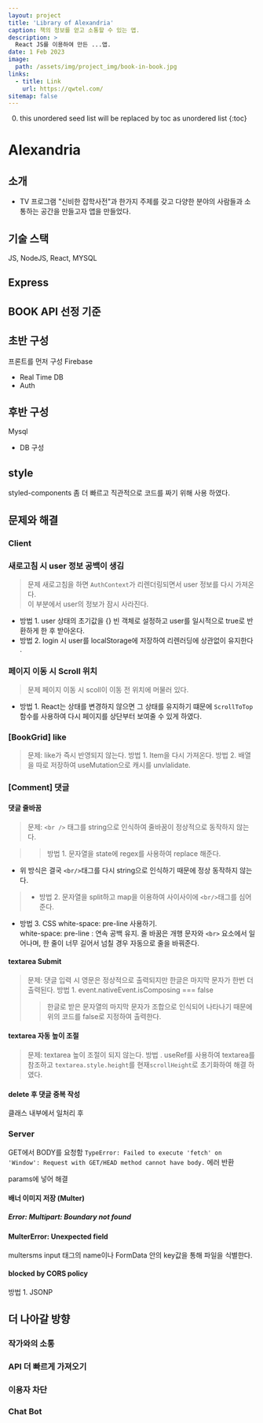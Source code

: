 ```yaml
---
layout: project
title: 'Library of Alexandria'
caption: 책의 정보를 얻고 소통할 수 있는 앱.
description: >
  React JS를 이용하여 만든 ...앱.
date: 1 Feb 2023
image: 
  path: /assets/img/project_img/book-in-book.jpg
links:
  - title: Link   
    url: https://qwtel.com/
sitemap: false
---
```


0. this unordered seed list will be replaced by toc as unordered list 
{:toc}

# Alexandria
## 소개
- TV 프로그램 "신비한 잡학사전"과 한가지 주제를 갖고 다양한 분야의 사람들과 소통하는 공간을 만들고자 앱을 만들었다.
## 기술 스택
JS, NodeJS, React, MYSQL

## Express

## BOOK API 선정 기준

## 초반 구성
프론트를 먼저 구성
Firebase
- Real Time DB
- Auth
## 후반 구성
Mysql
- DB 구성

## style
styled-components
좀 더 빠르고 직관적으로 코드를 짜기 위해 사용 하였다.

## 문제와 해결
### Client
### 새로고침 시 user 정보 공백이 생김
>문제 새로고침을 하면 `AuthContext`가 리렌더링되면서 user 정보를 다시 가져온다.<br>
이 부분에서 user의 정보가 잠시 사라진다.

- 방법 1. user 상태의 초기값을 {} 빈 객체로 설정하고 user를 일시적으로 true로 반환하게 한 후 받아온다.
- 방법 2. login 시 user를 localStorage에 저장하여 리렌러딩에 상관없이 유지한다 .
### 페이지 이동 시 Scroll 위치
> 문제 페이지 이동 시 scoll이 이동 전 위치에 머물러 있다.

- 방법 1. React는 상태를 변경하지 않으면 그 상태를 유지하기 떄문에 `ScrollToTop` 함수를 사용하여 다시 페이지를 상단부터 보여줄 수 있게 하였다.

### [BookGrid] like
> 문제: like가 즉시 반영되지 않는다.
> 방법 1. Item을 다시 가져온다.
> 방법 2. 배열을 따로 저장하여 useMutation으로 캐시를 unvlalidate.
### [Comment] 댓글
#### 댓글 줄바꿈
> 문제: `<br />` 태그를 string으로 인식하여 줄바꿈이 정상적으로 동작하지 않는다.<br>

>> 방법 1. 문자열을 state에 regex를 사용하여 replace 해준다.<br>
- 위 방식은 결국 `<br/>`태그를 다시 string으로 인식하기 때문에 정상 동작하지 않는다.

> - 방법 2. 문자열을 split하고 map을 이용하여 사이사이에 `<br/>`태그를 심어준다.<br>

- 방법 3. CSS white-space: pre-line 사용하기.<br>
 white-space: pre-line : 연속 공백 유지. 줄 바꿈은 개행 문자와 `<br>` 요소에서 일어나며, 한 줄이 너무 길어서 넘칠 경우 자동으로 줄을 바꿔준다.

#### textarea Submit
> 문제: 댓글 입력 시 영문은 정상적으로 출력되지만 한글은 마지막 문자가 한번 더 출력된다.
> 방법 1. event.nativeEvent.isComposing === false
>> 한글로 받은 문자열의 마지막 문자가 조합으로 인식되어 나타나기 때문에 위의 코드를 false로 지정하여 출력한다.
#### textarea 자동 높이 조절
> 문제: textarea 높이 조절이 되지 않는다.
> 방법 . useRef를 사용하여 textarea를 참조하고 `textarea.style.height`를 현재`scrollHeight`로 초기화하여 해결 하였다.
#### delete 후 댓글 중복 작성
클래스 내부에서 일처리 후 

### Server
GET에서 BODY를 요청함 
`TypeError: Failed to execute 'fetch' on 'Window': Request with GET/HEAD method cannot have body.` 에러 반환

params에 넣어 해결

#### 배너 이미지 저장 (Multer)
##### Error: Multipart: Boundary not found
#### MulterError: Unexpected field
multersms input 태그의 name이나 FormData 안의 key값을 통해 파일을 식별한다.


#### blocked by CORS policy
방법 1. JSONP

## 더 나아갈 방향
### 작가와의 소통
### API 더 빠르게 가져오기
### 이용자 차단
### Chat Bot


